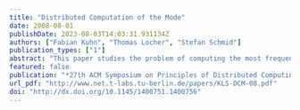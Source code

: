 ```yaml
---
title: "Distributed Computation of the Mode"
date: 2008-08-01
publishDate: 2023-08-03T14:03:31.931134Z
authors: ["Fabian Kuhn", "Thomas Locher", "Stefan Schmid"]
publication_types: ["1"]
abstract: "This paper studies the problem of computing the most frequent element (the mode) by means of a distributed algorithm where the elements are located at the nodes of a network. Let ıt k denote the number of distinct elements and further let ıt m_i be the number of occurrences of the element ıt e_i in the ordered list of occurrences ıt m_1>m_2>=...>=m_k. We give a deterministic distributed algorithm with time complexity ıt O(D+k) where ıt D denotes the diameter of the graph, which is essentially tight. As our main contribution, a Monte Carlo algorithm is presented which computes the mode in ıt O(D + F_2/m_1^2 log k) time with high probability, where the frequency moment ıt F_l is defined as ıt F_l = Sum_(i=1)^k m_i^l. This algorithm is substantially faster than the deterministic algorithm for various relevant frequency distributions. Moreover, we provide a lower bound of ıt $Ømega$(D + F_5/(m_1^5 B)), where ıt B is the maximum message size, that captures the eect of the frequency distribution on the time complexity to compute the mode."
featured: false
publication: "*27th ACM Symposium on Principles of Distributed Computing (PODC)*"
url_pdf: "http://www.net.t-labs.tu-berlin.de/papers/KLS-DCM-08.pdf"
doi: "http://dx.doi.org/10.1145/1400751.1400756"
---
```


